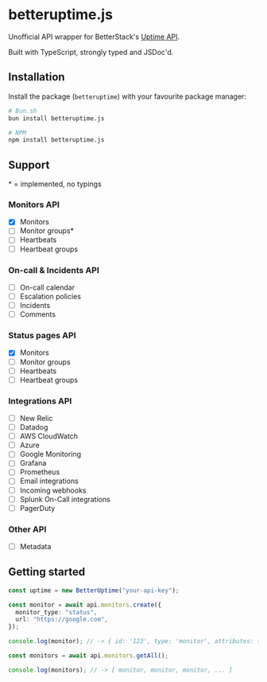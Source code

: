 # betteruptime.js

Unofficial API wrapper for BetterStack's [Uptime API](https://betterstack.com/docs/uptime/api/getting-started-with-uptime-api).

Built with TypeScript, strongly typed and JSDoc'd.

## Installation

Install the package (`betteruptime`) with your favourite package manager:

```bash
# Bun.sh
bun install betteruptime.js
```

```bash
# NPM
npm install betteruptime.js
```

## Support

\* = implemented, no typings

### Monitors API

- [x] Monitors
- [ ] Monitor groups\*
- [ ] Heartbeats
- [ ] Heartbeat groups

### On-call & Incidents API

- [ ] On-call calendar
- [ ] Escalation policies
- [ ] Incidents
- [ ] Comments

### Status pages API

- [x] Monitors
- [ ] Monitor groups
- [ ] Heartbeats
- [ ] Heartbeat groups

### Integrations API

- [ ] New Relic
- [ ] Datadog
- [ ] AWS CloudWatch
- [ ] Azure
- [ ] Google Monitoring
- [ ] Grafana
- [ ] Prometheus
- [ ] Email integrations
- [ ] Incoming webhooks
- [ ] Splunk On-Call integrations
- [ ] PagerDuty

### Other API

- [ ] Metadata

## Getting started

```typescript
const uptime = new BetterUptime("your-api-key");

const monitor = await api.monitors.create({
  monitor_type: "status",
  url: "https://google.com",
});

console.log(monitor); // -> { id: '123', type: 'monitor', attributes: { ... } }

const monitors = await api.monitors.getAll();

console.log(monitors); // -> [ monitor, monitor, monitor, ... ]
```
